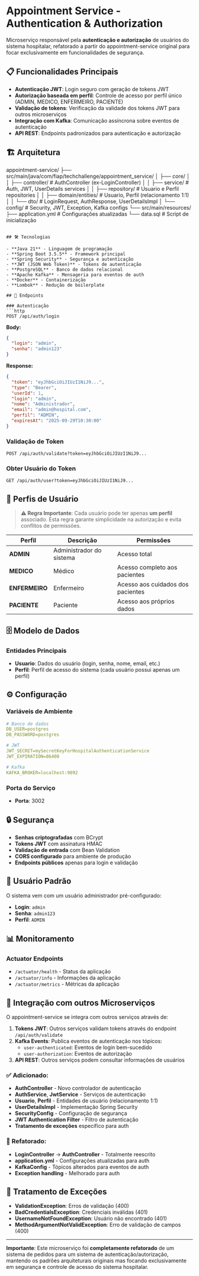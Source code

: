 # Appointment Service - Authentication & Authorization

Microserviço responsável pela **autenticação e autorização** de usuários do sistema hospitalar, refatorado a partir do appointment-service original para focar exclusivamente em funcionalidades de segurança.

## 📋 Funcionalidades Principais

- **Autenticação JWT**: Login seguro com geração de tokens JWT
- **Autorização baseada em perfil**: Controle de acesso por perfil único (ADMIN, MEDICO, ENFERMEIRO, PACIENTE)
- **Validação de tokens**: Verificação da validade dos tokens JWT para outros microserviços
- **Integração com Kafka**: Comunicação assíncrona sobre eventos de autenticação
- **API REST**: Endpoints padronizados para autenticação e autorização

## 🏗️ Arquitetura

appointment-service/
├── src/main/java/com/fiap/techchallenge/appointment_service/
│   ├── core/
│   │   ├── controller/          # AuthController (ex-LoginController)
│   │   ├── service/             # Auth, JWT, UserDetails services
│   │   ├── repository/          # Usuario e Perfil repositories
│   │   ├── domain/entities/     # Usuario, Perfil (relacionamento 1:1)
│   │   └── dto/                 # LoginRequest, AuthResponse, UserDetailsImpl
│   └── config/                  # Security, JWT, Exception, Kafka configs
└── src/main/resources/
    ├── application.yml          # Configurações atualizadas
    └── data.sql                # Script de inicialização
```

## 🛠️ Tecnologias

- **Java 21** - Linguagem de programação
- **Spring Boot 3.5.5** - Framework principal
- **Spring Security** - Segurança e autenticação
- **JWT (JSON Web Token)** - Tokens de autenticação
- **PostgreSQL** - Banco de dados relacional
- **Apache Kafka** - Mensageria para eventos de auth
- **Docker** - Containerização
- **Lombok** - Redução de boilerplate

## 🚀 Endpoints

### Autenticação
```http
POST /api/auth/login
```
**Body:**
```json
{
  "login": "admin",
  "senha": "admin123"
}
```

**Response:**
```json
{
  "token": "eyJhbGciOiJIUzI1NiJ9...",
  "type": "Bearer",
  "userId": 1,
  "login": "admin",
  "nome": "Administrador",
  "email": "admin@hospital.com",
  "perfil": "ADMIN",
  "expiresAt": "2025-09-29T10:30:00"
}
```

### Validação de Token
```http
POST /api/auth/validate?token=eyJhbGciOiJIUzI1NiJ9...
```

### Obter Usuário do Token
```http
GET /api/auth/user?token=eyJhbGciOiJIUzI1NiJ9...
```

## 👥 Perfis de Usuário

> **⚠️ Regra Importante**: Cada usuário pode ter apenas **um perfil** associado. Esta regra garante simplicidade na autorização e evita conflitos de permissões.

| Perfil | Descrição | Permissões |
|--------|-----------|------------|
| **ADMIN** | Administrador do sistema | Acesso total |
| **MEDICO** | Médico | Acesso completo aos pacientes |
| **ENFERMEIRO** | Enfermeiro | Acesso aos cuidados dos pacientes |
| **PACIENTE** | Paciente | Acesso aos próprios dados |

## 🗄️ Modelo de Dados

### Entidades Principais

- **Usuario**: Dados do usuário (login, senha, nome, email, etc.)
- **Perfil**: Perfil de acesso do sistema (cada usuário possui apenas um perfil)

## ⚙️ Configuração

### Variáveis de Ambiente

```yaml
# Banco de dados
DB_USER=postgres
DB_PASSWORD=postgres

# JWT
JWT_SECRET=mySecretKeyForHospitalAuthenticationService
JWT_EXPIRATION=86400

# Kafka
KAFKA_BROKER=localhost:9092
```

### Porta do Serviço
- **Porta**: 3002

## 🔒 Segurança

- **Senhas criptografadas** com BCrypt
- **Tokens JWT** com assinatura HMAC
- **Validação de entrada** com Bean Validation
- **CORS configurado** para ambiente de produção
- **Endpoints públicos** apenas para login e validação

## 🧪 Usuário Padrão

O sistema vem com um usuário administrador pré-configurado:

- **Login**: `admin`
- **Senha**: `admin123`
- **Perfil**: `ADMIN`

## 📊 Monitoramento

### Actuator Endpoints
- `/actuator/health` - Status da aplicação
- `/actuator/info` - Informações da aplicação
- `/actuator/metrics` - Métricas da aplicação

## 🔗 Integração com outros Microserviços

O appointment-service se integra com outros serviços através de:

1. **Tokens JWT**: Outros serviços validam tokens através do endpoint `/api/auth/validate`
2. **Kafka Events**: Publica eventos de autenticação nos tópicos:
   - `user-authenticated`: Eventos de login bem-sucedido
   - `user-authorization`: Eventos de autorização
3. **API REST**: Outros serviços podem consultar informações de usuários

### ✅ **Adicionado:**
- **AuthController** - Novo controlador de autenticação
- **AuthService**, **JwtService** - Serviços de autenticação
- **Usuario**, **Perfil** - Entidades de usuário (relacionamento 1:1)
- **UserDetailsImpl** - Implementação Spring Security
- **SecurityConfig** - Configuração de segurança
- **JWT Authentication Filter** - Filtro de autenticação
- **Tratamento de exceções** específico para auth

### 🔄 **Refatorado:**
- **LoginController** → **AuthController** - Totalmente reescrito
- **application.yml** - Configurações atualizadas para auth
- **KafkaConfig** - Tópicos alterados para eventos de auth
- **Exception handling** - Melhorado para auth

## 🚨 Tratamento de Exceções

- **ValidationException**: Erros de validação (400)
- **BadCredentialsException**: Credenciais inválidas (401)
- **UsernameNotFoundException**: Usuário não encontrado (401)
- **MethodArgumentNotValidException**: Erro de validação de campos (400)

---

**Importante**: Este microserviço foi **completamente refatorado** de um sistema de pedidos para um sistema de autenticação/autorização, mantendo os padrões arquiteturais originais mas focando exclusivamente em segurança e controle de acesso do sistema hospitalar.